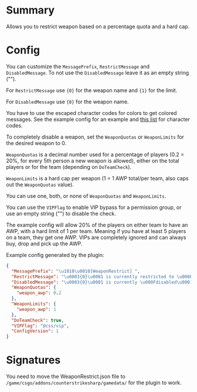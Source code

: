 # Summary
Allows you to restrict weapon based on a percentage quota and a hard cap.

# Config
You can customize the `MessagePrefix`, `RestrictMessage` and `DisabledMessage`. To not use the `DisabledMessage` leave it as an empty string ("").

For `RestrictMessage` use `{0}` for the weapon name and `{1}` for the limit.

For `DisabledMessage` use `{0}` for the weapon name. 

You have to use the escaped character codes for colors to get colored messages. See the example config for an example and [this list](https://github.com/roflmuffin/CounterStrikeSharp/blob/e1f9b5635eb21a7e2e31b1783b1b676719f88593/managed/CounterStrikeSharp.API/Modules/Utils/ChatColors.cs#L19) for character codes.

To completely disable a weapon, set the `WeaponQuotas` or `WeaponLimits` for the desired weapon to 0.

`WeaponQuotas` is a decimal number used for a percentage of players (0.2 = 20%, for every 5th person a new weapon is allowed), either on the total players or for the team (depending on `DoTeamCheck`).

`WeaponLimits` is a hard cap per weapon (1 = 1 AWP total/per team, also caps out the `WeaponQuotas` value).

You can use one, both, or none of `WeaponQuotas` and `WeaponLimits`.

You can use the `VIPFlag` to enable VIP bypass for a permission group, or use an empty string ("") to disable the check.

The example config will allow 20% of the players on either team to have an AWP, with a hard limit of 1 per team. Meaning if you have at least 5 players on a team, they get one AWP. 
VIPs are completely ignored and can always buy, drop and pick up the AWP.

Example config generated by the plugin:
```json
{
  "MessagePrefix": "\u1010\u0010[WeaponRestrict] ",
  "RestrictMessage": "\u0003{0}\u0001 is currently restricted to \u000F{1}\u0001 per team.",
  "DisabledMessage": "\u0003{0}\u0001 is currently \u000Fdisabled\u0001.",
  "WeaponQuotas": {
    "weapon_awp": 0.2
  },
  "WeaponLimits": {
    "weapon_awp": 1
  },
  "DoTeamCheck": true,
  "VIPFlag": "@css/vip",
  "ConfigVersion": 1
}
```

# Signatures
You need to move the WeaponRestrict.json file to `/game/csgo/addons/counterstrikesharp/gamedata/` for the plugin to work.
